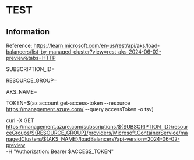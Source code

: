 # TEST

## Information
Reference: https://learn.microsoft.com/en-us/rest/api/aks/load-balancers/list-by-managed-cluster?view=rest-aks-2024-06-02-preview&tabs=HTTP

SUBSCRIPTION_ID=

RESOURCE_GROUP=

AKS_NAME=

TOKEN=$(az account get-access-token --resource https://management.azure.com/ --query accessToken -o tsv)

curl -X GET https://management.azure.com/subscriptions/${SUBSCRIPTION_ID}/resourceGroups/${RESOURCE_GROUP}/providers/Microsoft.ContainerService/managedClusters/${AKS_NAME}/loadBalancers?api-version=2024-06-02-preview \
-H "Authorization: Bearer $ACCESS_TOKEN"
